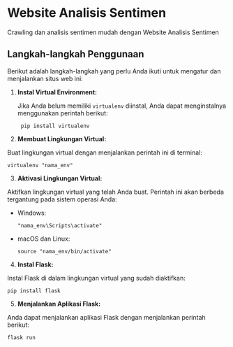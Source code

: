 # Website Analisis Sentimen 
Crawling dan analisis sentimen mudah dengan Website Analisis Sentimen 

## Langkah-langkah Penggunaan

Berikut adalah langkah-langkah yang perlu Anda ikuti untuk mengatur dan menjalankan situs web ini:

1. **Instal Virtual Environment:**

   Jika Anda belum memiliki `virtualenv` diinstal, Anda dapat menginstalnya menggunakan perintah berikut:
   ```
    pip install virtualenv
   ```
3. **Membuat Lingkungan Virtual:**

  Buat lingkungan virtual dengan menjalankan perintah ini di terminal:
   ```
   virtualenv "nama_env"
   ```

3. **Aktivasi Lingkungan Virtual:**

Aktifkan lingkungan virtual yang telah Anda buat. Perintah ini akan berbeda tergantung pada sistem operasi Anda:

- Windows:

  ```
  "nama_env\Scripts\activate"
  ```

- macOS dan Linux:

  ```
  source "nama_env/bin/activate"
  ```

4. **Instal Flask:**

Instal Flask di dalam lingkungan virtual yang sudah diaktifkan:
  ```
  pip install flask
  ```

5. **Menjalankan Aplikasi Flask:**

  Anda dapat menjalankan aplikasi Flask dengan menjalankan perintah berikut:
  ```
  flask run
  ```




